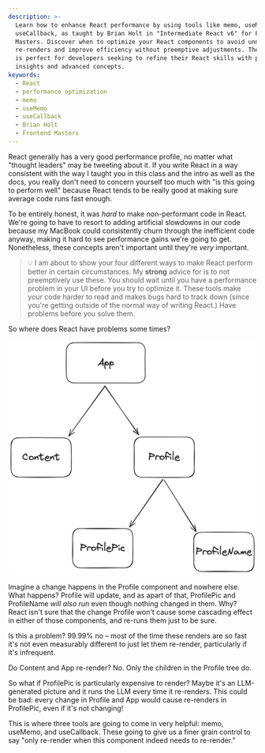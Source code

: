 ```yaml
---
description: >-
  Learn how to enhance React performance by using tools like memo, useMemo, and
  useCallback, as taught by Brian Holt in "Intermediate React v6" for Frontend
  Masters. Discover when to optimize your React components to avoid unnecessary
  re-renders and improve efficiency without preemptive adjustments. The course
  is perfect for developers seeking to refine their React skills with practical
  insights and advanced concepts.
keywords:
  - React
  - performance optimization
  - memo
  - useMemo
  - useCallback
  - Brian Holt
  - Frontend Masters
---
```


React generally has a very good performance profile, no matter what "thought leaders" may be tweeting about it. If you write React in a way consistent with the way I taught you in this class and the intro as well as the docs, you really don't need to concern yourself too much with "is this going to perform well" because React tends to be really good at making sure average code runs fast enough.

To be entirely honest, it was _hard_ to make non-performant code in React. We're going to have to resort to adding artificial slowdowns in our code because my MacBook could consistently churn through the inefficient code anyway, making it hard to see performance gains we're going to get. Nonetheless, these concepts aren't important until they're _very_ important.

> 💡 I am about to show your four different ways to make React perform better in certain circumstances. My **strong** advice for is to not preemptively use these. You should wait until you have a performance problem in your UI before you try to optimize it. These tools make your code harder to read and makes bugs hard to track down (since you're getting outside of the normal way of writing React.) Have problems before you solve them.

So where does React have problems some times?

![React tree of five components: app, content, profile, profilepic, and profilename. App has children content and profile. Profile has children ProfilePic and ProfileName.](/images/profile.png)

Imagine a change happens in the Profile component and nowhere else. What happens? Profile will update, and as apart of that, ProfilePic and ProfileName _will also run_ even though nothing changed in them. Why? React isn't sure that the change Profile won't cause some cascading effect in either of those components, and re-runs them just to be sure.

Is this a problem? 99.99% no – most of the time these renders are so fast it's not even measurably different to just let them re-render, particularly if it's infrequent.

Do Content and App re-render? No. Only the children in the Profile tree do.

So what if ProfilePic is particularly expensive to render? Maybe it's an LLM-generated picture and it runs the LLM every time it re-renders. This could be bad: every change in Profile and App would cause re-renders in ProfilePic, even if it's not changing!

This is where three tools are going to come in very helpful: memo, useMemo, and useCallback. These going to give us a finer grain control to say "only re-render when this component indeed needs to re-render."
